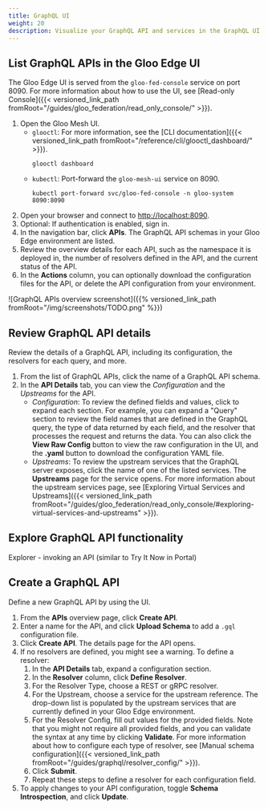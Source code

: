 ```yaml
---
title: GraphQL UI
weight: 20
description: Visualize your GraphQL API and services in the GraphQL UI.
---
```


## List GraphQL APIs in the Gloo Edge UI

The Gloo Edge UI is served from the `gloo-fed-console` service on port 8090. For more information about how to use the UI, see [Read-only Console]({{< versioned_link_path fromRoot="/guides/gloo_federation/read_only_console/" >}}).

1. Open the Gloo Mesh UI.
   * `glooctl`: For more information, see the [CLI documentation]({{< versioned_link_path fromRoot="/reference/cli/glooctl_dashboard/" >}}).
     ```shell
     glooctl dashboard
     ```
   * `kubectl`: Port-forward the `gloo-mesh-ui` service on 8090.
     ```shell
     kubectl port-forward svc/gloo-fed-console -n gloo-system 8090:8090
     ```
2. Open your browser and connect to [http://localhost:8090](http://localhost:8090).
3. Optional: If authentication is enabled, sign in.
4. In the navigation bar, click **APIs**. The GraphQL API schemas in your Gloo Edge environment are listed.
5. Review the overview details for each API, such as the namespace it is deployed in, the number of resolvers defined in the API, and the current status of the API.
6. In the **Actions** column, you can optionally download the configuration files for the API, or delete the API configuration from your environment.

![GraphQL APIs overview screenshot]({{% versioned_link_path fromRoot="/img/screenshots/TODO.png" %}})

## Review GraphQL API details

Review the details of a GraphQL API, including its configuration, the resolvers for each query, and more.

1. From the list of GraphQL APIs, click the name of a GraphQL API schema.
2. In the **API Details** tab, you can view the _Configuration_ and the _Upstreams_ for the API.
   * _Configuration_: To review the defined fields and values, click to expand each section. For example, you can expand a "Query" section to review the field names that are defined in the GraphQL query, the type of data returned by each field, and the resolver that processes the request and returns the data. You can also click the **View Raw Config** button to view the raw configuration in the UI, and the **<file-name>.yaml** button to download the configuration YAML file.
   * _Upstreams_: To review the upstream services that the GraphQL server exposes, click the name of one of the listed services. The **Upstreams** page for the service opens. For more information about the upstream services page, see [Exploring Virtual Services and Upstreams]({{< versioned_link_path fromRoot="/guides/gloo_federation/read_only_console/#exploring-virtual-services-and-upstreams" >}}).

## Explore GraphQL API functionality

Explorer - invoking an API (similar to Try It Now in Portal)

## Create a GraphQL API

Define a new GraphQL API by using the UI.

1. From the **APIs** overview page, click **Create API**.
2. Enter a name for the API, and click **Upload Schema** to add a `.gql` configuration file.
3. Click **Create API**. The details page for the API opens.
4. If no resolvers are defined, you might see a warning. To define a resolver:
   1. In the **API Details** tab, expand a configuration section.
   2. In the **Resolver** column, click **Define Resolver**.
   3. For the Resolver Type, choose a REST or gRPC resolver. 
   4. For the Upstream, choose a service for the upstream reference. The drop-down list is populated by the upstream services that are currently defined in your Gloo Edge environment.
   5. For the Resolver Config, fill out values for the provided fields. Note that you might not require all provided fields, and you can validate the syntax at any time by clicking **Validate**. For more information about how to configure each type of resolver, see [Manual schema configuration]({{< versioned_link_path fromRoot="/guides/graphql/resolver_config/" >}}).
   6. Click **Submit**.
   7. Repeat these steps to define a resolver for each configuration field.
5. To apply changes to your API configuration, toggle **Schema Introspection**, and click **Update**.